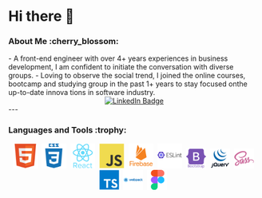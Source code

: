<h1>Hi there 👋</h1>

<h3>About Me :cherry_blossom:</h3>
- A front-end engineer with over 4+ years experiences in business development, I am confident to initiate the conversation with diverse groups.
- Loving to observe the social trend, I joined the online courses, bootcamp and studying group in the past 1+ years to stay focused onthe up-to-date innova tions in software industry.
<div id="badges" align="center">
  <a href="https://www.linkedin.com/in/tai-ying-yeh/">
    <img src="https://img.shields.io/badge/LinkedIn-blue?style=for-the-badge&logo=linkedin&logoColor=white" alt="LinkedIn Badge"/>
  </a>
</div>
---
<h3>Languages and Tools :trophy:</h3>
<div align="center">
    <img src="https://github.com/devicons/devicon/blob/master/icons/html5/html5-original.svg" title="HTML5" alt="HTML" width="50" height="50"/>&nbsp;
    <img src="https://github.com/devicons/devicon/blob/master/icons/css3/css3-plain-wordmark.svg"  title="CSS3" alt="CSS" width="50" height="50"/>&nbsp;
  <img src="https://github.com/devicons/devicon/blob/master/icons/react/react-original-wordmark.svg" title="React" alt="React" width="50" height="50"/>&nbsp;
  <img src="https://github.com/devicons/devicon/blob/master/icons/javascript/javascript-original.svg" title="JavaScript" alt="JavaScript" width="50" height="50"/>&nbsp;
  <img src="https://github.com/devicons/devicon/blob/master/icons/firebase/firebase-plain-wordmark.svg" title="Firebase" alt="Firebase" width="50" height="50"/>&nbsp;
  <img src="https://github.com/devicons/devicon/blob/master/icons/eslint/eslint-original-wordmark.svg" title="Eslint" alt="Eslint" width="50" height="50"/>&nbsp;
  <img src="https://github.com/devicons/devicon/blob/master/icons/bootstrap/bootstrap-plain-wordmark.svg" title="Eslint" alt="Eslint" width="40" height="40"/>&nbsp;
  <img src="https://github.com/devicons/devicon/blob/master/icons/jquery/jquery-original-wordmark.svg" title="Eslint" alt="Eslint" width="40" height="40"/>&nbsp;
  <img src="https://github.com/devicons/devicon/blob/master/icons/sass/sass-original.svg" title="Eslint" alt="Eslint" width="40" height="40"/>&nbsp;
  <img src="https://github.com/devicons/devicon/blob/master/icons/typescript/typescript-original.svg" title="Eslint" alt="Eslint" width="40" height="40"/>&nbsp;
   <img src="https://github.com/devicons/devicon/blob/master/icons/webpack/webpack-original-wordmark.svg" title="Eslint" alt="Eslint" width="40" height="40"/>&nbsp;
  <img src=" https://github.com/devicons/devicon/blob/master/icons/figma/figma-original.svg" title="Eslint" alt="Eslint" width="40" height="40"/>&nbsp;
 
</div>
